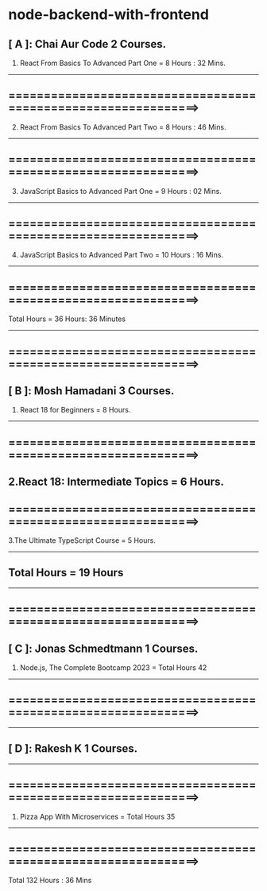 # node-backend-with-frontend

[ A ]: Chai Aur Code 2 Courses.
-------------------------------

1.  React From Basics To Advanced Part One = 8 Hours : 32 Mins.
---------------------------------------------------------------------------------------
==============================================================>
---------------------------------------------------------------------------------------

2. React From Basics To Advanced Part Two = 8 Hours : 46 Mins.
---------------------------------------------------------------------------------------
==============================================================>
---------------------------------------------------------------------------------------
3. JavaScript Basics to Advanced Part One = 9 Hours : 02 Mins.
---------------------------------------------------------------------------------------
==============================================================>
---------------------------------------------------------------------------------------

4. JavaScript Basics to Advanced Part Two = 10 Hours : 16 Mins.
---------------------------------------------------------------------------------------
==============================================================>
---------------------------------------------------------------------------------------

Total Hours = 36 Hours: 36 Minutes

---------------------------------------------------------------------------------------
==============================================================>
---------------------------------------------------------------------------------------

[ B ]: Mosh Hamadani 3 Courses.
-----------------------------------

1. React 18 for Beginners = 8 Hours.
---------------------------------------------------------------------------------------
==============================================================>
---------------------------------------------------------------------------------------
2.React 18: Intermediate Topics = 6 Hours.
---------------------------------------------------------------------------------------
==============================================================>
---------------------------------------------------------------------------------------
3.The Ultimate TypeScript Course = 5 Hours.

----------------------------------------------
Total Hours = 19 Hours
----------------------------------------------
---------------------------------------------------------------------------------------
==============================================================>
---------------------------------------------------------------------------------------
[ C ]: Jonas Schmedtmann 1 Courses.
------------------------------------

1. Node.js, The Complete Bootcamp 2023 =  Total Hours 42
---------------------------------------------------------------------------------------
==============================================================>
---------------------------------------------------------------------------------------
-----------------------
[ D ]: Rakesh K 1 Courses.
-----------------------
---------------------------------------------------------------------------------------
==============================================================>
---------------------------------------------------------------------------------------
1. Pizza App With Microservices = Total Hours 35
---------------------------------------------------------------------------------------
==============================================================>
---------------------------------------------------------------------------------------


Total 132 Hours : 36 Mins

